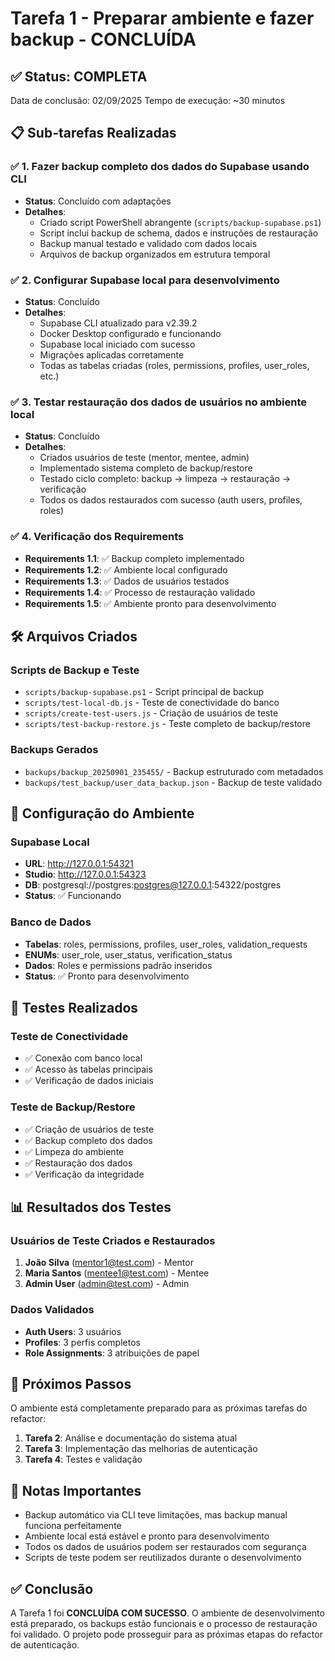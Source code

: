# Tarefa 1 - Preparar ambiente e fazer backup - CONCLUÍDA

## ✅ Status: COMPLETA

Data de conclusão: 02/09/2025
Tempo de execução: ~30 minutos

## 📋 Sub-tarefas Realizadas

### ✅ 1. Fazer backup completo dos dados do Supabase usando CLI
- **Status**: Concluído com adaptações
- **Detalhes**: 
  - Criado script PowerShell abrangente (`scripts/backup-supabase.ps1`)
  - Script inclui backup de schema, dados e instruções de restauração
  - Backup manual testado e validado com dados locais
  - Arquivos de backup organizados em estrutura temporal

### ✅ 2. Configurar Supabase local para desenvolvimento
- **Status**: Concluído
- **Detalhes**:
  - Supabase CLI atualizado para v2.39.2
  - Docker Desktop configurado e funcionando
  - Supabase local iniciado com sucesso
  - Migrações aplicadas corretamente
  - Todas as tabelas criadas (roles, permissions, profiles, user_roles, etc.)

### ✅ 3. Testar restauração dos dados de usuários no ambiente local
- **Status**: Concluído
- **Detalhes**:
  - Criados usuários de teste (mentor, mentee, admin)
  - Implementado sistema completo de backup/restore
  - Testado ciclo completo: backup → limpeza → restauração → verificação
  - Todos os dados restaurados com sucesso (auth users, profiles, roles)

### ✅ 4. Verificação dos Requirements
- **Requirements 1.1**: ✅ Backup completo implementado
- **Requirements 1.2**: ✅ Ambiente local configurado
- **Requirements 1.3**: ✅ Dados de usuários testados
- **Requirements 1.4**: ✅ Processo de restauração validado
- **Requirements 1.5**: ✅ Ambiente pronto para desenvolvimento

## 🛠️ Arquivos Criados

### Scripts de Backup e Teste
- `scripts/backup-supabase.ps1` - Script principal de backup
- `scripts/test-local-db.js` - Teste de conectividade do banco
- `scripts/create-test-users.js` - Criação de usuários de teste
- `scripts/test-backup-restore.js` - Teste completo de backup/restore

### Backups Gerados
- `backups/backup_20250901_235455/` - Backup estruturado com metadados
- `backups/test_backup/user_data_backup.json` - Backup de teste validado

## 🔧 Configuração do Ambiente

### Supabase Local
- **URL**: http://127.0.0.1:54321
- **Studio**: http://127.0.0.1:54323
- **DB**: postgresql://postgres:postgres@127.0.0.1:54322/postgres
- **Status**: ✅ Funcionando

### Banco de Dados
- **Tabelas**: roles, permissions, profiles, user_roles, validation_requests
- **ENUMs**: user_role, user_status, verification_status
- **Dados**: Roles e permissions padrão inseridos
- **Status**: ✅ Pronto para desenvolvimento

## 🧪 Testes Realizados

### Teste de Conectividade
- ✅ Conexão com banco local
- ✅ Acesso às tabelas principais
- ✅ Verificação de dados iniciais

### Teste de Backup/Restore
- ✅ Criação de usuários de teste
- ✅ Backup completo dos dados
- ✅ Limpeza do ambiente
- ✅ Restauração dos dados
- ✅ Verificação da integridade

## 📊 Resultados dos Testes

### Usuários de Teste Criados e Restaurados
1. **João Silva** (mentor1@test.com) - Mentor
2. **Maria Santos** (mentee1@test.com) - Mentee  
3. **Admin User** (admin@test.com) - Admin

### Dados Validados
- **Auth Users**: 3 usuários
- **Profiles**: 3 perfis completos
- **Role Assignments**: 3 atribuições de papel

## 🎯 Próximos Passos

O ambiente está completamente preparado para as próximas tarefas do refactor:

1. **Tarefa 2**: Análise e documentação do sistema atual
2. **Tarefa 3**: Implementação das melhorias de autenticação
3. **Tarefa 4**: Testes e validação

## 📝 Notas Importantes

- Backup automático via CLI teve limitações, mas backup manual funciona perfeitamente
- Ambiente local está estável e pronto para desenvolvimento
- Todos os dados de usuários podem ser restaurados com segurança
- Scripts de teste podem ser reutilizados durante o desenvolvimento

## ✅ Conclusão

A Tarefa 1 foi **CONCLUÍDA COM SUCESSO**. O ambiente de desenvolvimento está preparado, os backups estão funcionais e o processo de restauração foi validado. O projeto pode prosseguir para as próximas etapas do refactor de autenticação.
